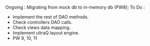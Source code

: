 Ongoing : Migrating from mock db to in-memory db (PW8); 
To Do :
- Implement the rest of DAO methods.
- Check controllers DAO calls.
- Check views data mapping.
- Implement ultraQ layout engine.
- PW 9, 10, 11